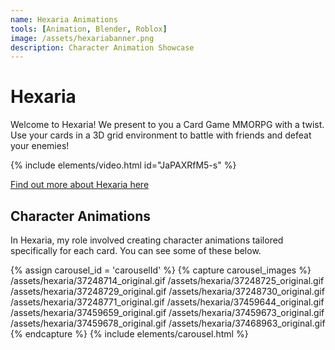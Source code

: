 ```yaml
---
name: Hexaria Animations
tools: [Animation, Blender, Roblox]
image: /assets/hexariabanner.png
description: Character Animation Showcase
---
```


# Hexaria

Welcome to Hexaria! We present to you a Card Game MMORPG with a twist. Use your cards in a 3D grid environment to battle with friends and defeat your enemies!

{% include elements/video.html id="JaPAXRfM5-s" %}

[Find out more about Hexaria here](https://www.roblox.com/games/913614076/Hexaria)

## Character Animations

In Hexaria, my role involved creating character animations tailored specifically for each card. You can see some of these below.

{% assign carousel_id = 'carouselId' %}
{% capture carousel_images %}
/assets/hexaria/37248714_original.gif
/assets/hexaria/37248725_original.gif
/assets/hexaria/37248729_original.gif
/assets/hexaria/37248730_original.gif
/assets/hexaria/37248771_original.gif
/assets/hexaria/37459644_original.gif
/assets/hexaria/37459659_original.gif
/assets/hexaria/37459673_original.gif
/assets/hexaria/37459678_original.gif
/assets/hexaria/37468963_original.gif
{% endcapture %}
{% include elements/carousel.html %}